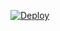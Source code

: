 [![Deploy](https://www.herokucdn.com/deploy/button.svg)](https://heroku.com/deploy?template=https://github.com/Goqerti/Marie-Azerbaijan)
